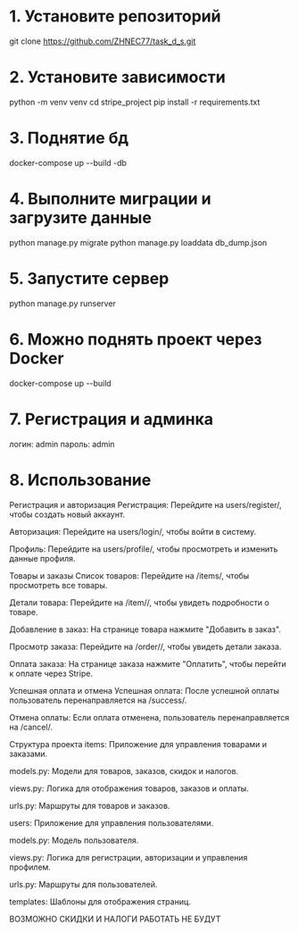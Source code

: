 # 1. Установите репозиторий
git clone https://github.com/ZHNEC77/task_d_s.git

# 2. Установите зависимости
python -m venv venv
cd stripe_project
pip install -r requirements.txt

# 3. Поднятие бд
docker-compose up --build -db

# 4. Выполните миграции и загрузите данные
python manage.py migrate
python manage.py loaddata db_dump.json

# 5. Запустите сервер
python manage.py runserver

# 6. Можно поднять проект через Docker
docker-compose up --build

# 7. Регистрация и админка
логин: admin
пароль: admin


# 8. Использование
Регистрация и авторизация
Регистрация: Перейдите на users/register/, чтобы создать новый аккаунт.

Авторизация: Перейдите на users/login/, чтобы войти в систему.

Профиль: Перейдите на users/profile/, чтобы просмотреть и изменить данные профиля.

Товары и заказы
Список товаров: Перейдите на /items/, чтобы просмотреть все товары.

Детали товара: Перейдите на /item/<id>/, чтобы увидеть подробности о товаре.

Добавление в заказ: На странице товара нажмите "Добавить в заказ".

Просмотр заказа: Перейдите на /order/<id>/, чтобы увидеть детали заказа.

Оплата заказа: На странице заказа нажмите "Оплатить", чтобы перейти к оплате через Stripe.

Успешная оплата и отмена
Успешная оплата: После успешной оплаты пользователь перенаправляется на /success/.

Отмена оплаты: Если оплата отменена, пользователь перенаправляется на /cancel/.

Структура проекта
items: Приложение для управления товарами и заказами.

models.py: Модели для товаров, заказов, скидок и налогов.

views.py: Логика для отображения товаров, заказов и оплаты.

urls.py: Маршруты для товаров и заказов.

users: Приложение для управления пользователями.

models.py: Модель пользователя.

views.py: Логика для регистрации, авторизации и управления профилем.

urls.py: Маршруты для пользователей.

templates: Шаблоны для отображения страниц.

ВОЗМОЖНО СКИДКИ И НАЛОГИ РАБОТАТЬ НЕ БУДУТ